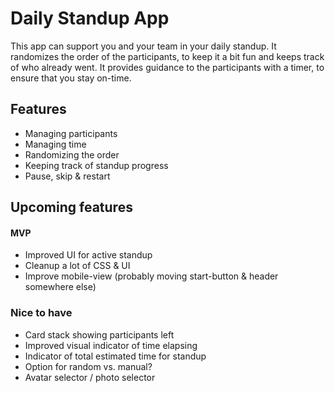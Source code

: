 # Daily Standup App

This app can support you and your team in your daily standup. It randomizes the order of the participants, to keep it a bit fun and keeps track of who already went. It provides guidance to the participants with a timer, to ensure that you stay on-time.

## Features

- Managing participants
- Managing time
- Randomizing the order
- Keeping track of standup progress
- Pause, skip & restart

## Upcoming features

#### MVP

- Improved UI for active standup
- Cleanup a lot of CSS & UI
- Improve mobile-view (probably moving start-button & header somewhere else)

### Nice to have

- Card stack showing participants left
- Improved visual indicator of time elapsing
- Indicator of total estimated time for standup
- Option for random vs. manual?
- Avatar selector / photo selector
